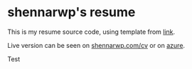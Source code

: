 # shennarwp's resume

This is my resume source code, using template from [link](https://codepen.io/aja9104/pen/nzaZwW).

Live version can be seen on [shennarwp.com/cv](https://shennarwp.com/cv) or on [azure](https://resume.bravewater-857def22.southeastasia.azurecontainerapps.io/).

Test